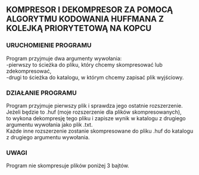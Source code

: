 ## KOMPRESOR I DEKOMPRESOR ZA POMOCĄ ALGORYTMU KODOWANIA HUFFMANA Z KOLEJKĄ PRIORYTETOWĄ NA KOPCU

### URUCHOMIENIE PROGRAMU
Program przyjmuje dwa argumenty wywołania:  
-pierwszy to ścieżka do pliku, który chcemy skompresować lub zdekompresować,  
-drugi to ścieżka do katalogu, w którym chcemy zapisać plik wyjściowy.

### DZIAŁANIE PROGRAMU
Program przyjmuje pierwszy plik i sprawdza jego ostatnie rozszerzenie. Jeżeli będzie to .huf (moje rozszerzenie dla plików skompresowanych),  
to wykona dekompresję tego pliku i zapisze wynik w katalogu z drugiego argumentu wywołania jako plik .txt.  
Każde inne rozszerzenie zostanie skompresowane do pliku .huf do katalogu z drugiego argumentu wywołania.

### UWAGI
Program nie skompresuje plików poniżej 3 bajtów.